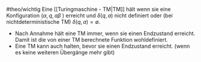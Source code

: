 #theo/wichtig 
Eine [[Turingmaschine - TM|TM]] hält wenn sie eine Konfiguration $(\alpha, q, a \beta$ ) erreicht und $\delta(q, a)$ nicht definiert oder (bei nichtdeterministische TM) $\delta(q, a)=\emptyset$.
- Nach Annahme hält eine TM immer, wenn sie einen Endzustand erreicht. Damit ist die von einer TM berechnete Funktion wohldefiniert.
- Eine TM kann auch halten, bevor sie einen Endzustand erreicht. (wenn es keine weiteren Übergänge mehr gibt)



